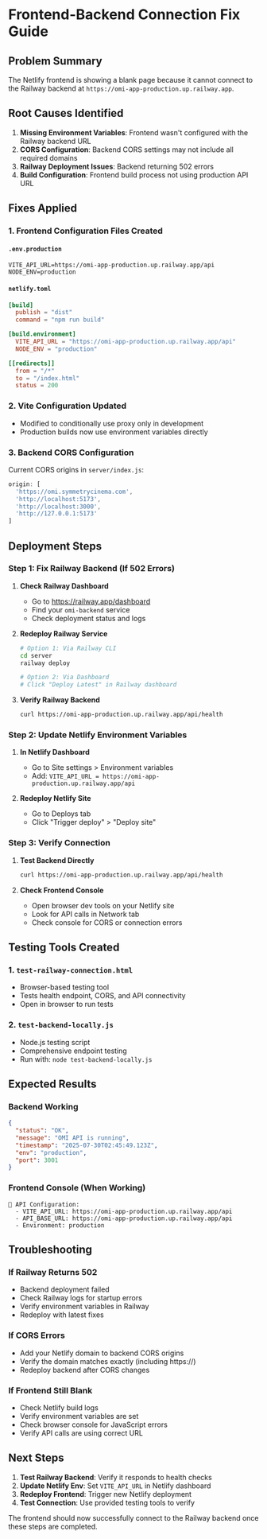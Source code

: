 # Frontend-Backend Connection Fix Guide

## Problem Summary
The Netlify frontend is showing a blank page because it cannot connect to the Railway backend at `https://omi-app-production.up.railway.app`.

## Root Causes Identified

1. **Missing Environment Variables**: Frontend wasn't configured with the Railway backend URL
2. **CORS Configuration**: Backend CORS settings may not include all required domains
3. **Railway Deployment Issues**: Backend returning 502 errors
4. **Build Configuration**: Frontend build process not using production API URL

## Fixes Applied

### 1. Frontend Configuration Files Created

#### `.env.production`
```env
VITE_API_URL=https://omi-app-production.up.railway.app/api
NODE_ENV=production
```

#### `netlify.toml`
```toml
[build]
  publish = "dist"
  command = "npm run build"

[build.environment]
  VITE_API_URL = "https://omi-app-production.up.railway.app/api"
  NODE_ENV = "production"

[[redirects]]
  from = "/*"
  to = "/index.html"
  status = 200
```

### 2. Vite Configuration Updated

- Modified to conditionally use proxy only in development
- Production builds now use environment variables directly

### 3. Backend CORS Configuration

Current CORS origins in `server/index.js`:
```javascript
origin: [
  'https://omi.symmetrycinema.com',
  'http://localhost:5173',
  'http://localhost:3000',
  'http://127.0.0.1:5173'
]
```

## Deployment Steps

### Step 1: Fix Railway Backend (If 502 Errors)

1. **Check Railway Dashboard**
   - Go to https://railway.app/dashboard
   - Find your `omi-backend` service
   - Check deployment status and logs

2. **Redeploy Railway Service**
   ```bash
   # Option 1: Via Railway CLI
   cd server
   railway deploy
   
   # Option 2: Via Dashboard
   # Click "Deploy Latest" in Railway dashboard
   ```

3. **Verify Railway Backend**
   ```bash
   curl https://omi-app-production.up.railway.app/api/health
   ```

### Step 2: Update Netlify Environment Variables

1. **In Netlify Dashboard**
   - Go to Site settings > Environment variables
   - Add: `VITE_API_URL = https://omi-app-production.up.railway.app/api`

2. **Redeploy Netlify Site**
   - Go to Deploys tab
   - Click "Trigger deploy" > "Deploy site"

### Step 3: Verify Connection

1. **Test Backend Directly**
   ```bash
   curl https://omi-app-production.up.railway.app/api/health
   ```

2. **Check Frontend Console**
   - Open browser dev tools on your Netlify site
   - Look for API calls in Network tab
   - Check console for CORS or connection errors

## Testing Tools Created

### 1. `test-railway-connection.html`
- Browser-based testing tool
- Tests health endpoint, CORS, and API connectivity
- Open in browser to run tests

### 2. `test-backend-locally.js`
- Node.js testing script
- Comprehensive endpoint testing
- Run with: `node test-backend-locally.js`

## Expected Results

### Backend Working
```json
{
  "status": "OK",
  "message": "OMI API is running",
  "timestamp": "2025-07-30T02:45:49.123Z",
  "env": "production",
  "port": 3001
}
```

### Frontend Console (When Working)
```
🔧 API Configuration:
  - VITE_API_URL: https://omi-app-production.up.railway.app/api
  - API_BASE_URL: https://omi-app-production.up.railway.app/api
  - Environment: production
```

## Troubleshooting

### If Railway Returns 502
- Backend deployment failed
- Check Railway logs for startup errors
- Verify environment variables in Railway
- Redeploy with latest fixes

### If CORS Errors
- Add your Netlify domain to backend CORS origins
- Verify the domain matches exactly (including https://)
- Redeploy backend after CORS changes

### If Frontend Still Blank
- Check Netlify build logs
- Verify environment variables are set
- Check browser console for JavaScript errors
- Verify API calls are using correct URL

## Next Steps

1. **Test Railway Backend**: Verify it responds to health checks
2. **Update Netlify Env**: Set `VITE_API_URL` in Netlify dashboard
3. **Redeploy Frontend**: Trigger new Netlify deployment
4. **Test Connection**: Use provided testing tools to verify

The frontend should now successfully connect to the Railway backend once these steps are completed.